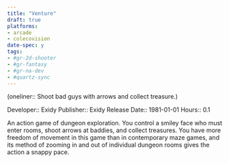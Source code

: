 ```yaml
---
title: "Venture"
draft: true
platforms:
- arcade
- colecovision
date-spec: y
tags:
- #gr-2d-shooter 
- #gr-fantasy 
- #gr-na-dev 
- #quartz-sync
---
```


(oneliner:: Shoot bad guys with arrows and collect treasure.)

Developer:: Exidy 
Publisher:: Exidy
Release Date:: 1981-01-01
Hours:: 0.1

An action game of dungeon exploration. You control a smiley face who must enter rooms, shoot arrows at baddies, and collect treasures. You have more freedom of movement in this game than in contemporary maze games, and its method of zooming in and out of individual dungeon rooms gives the action a snappy pace.
